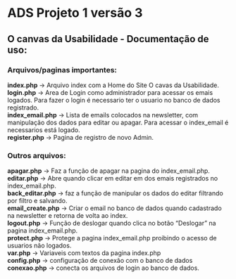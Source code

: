 # ADS Projeto 1 versão 3

## O canvas da Usabilidade - Documentação de uso:

<p class="has-line-data" data-line-start="10" data-line-end="15"><h3><strong>Arquivos/paginas importantes:</strong></h3>
<strong> index.php </strong> -&gt; Arquivo index com a Home do Site O cavas da Usabilidade.<br>
<strong>login.php</strong> -&gt; Area de Login como administrador para acessar os emais logados. Para fazer o login é necessario ter o usuario no banco de dados registrado.<br>
<strong>index_email.php</strong> -&gt; Lista de emails colocados na newsletter, com manipulação dos dados para editar ou apagar. Para acessar o index_email é necessarios está logado.<br>
<strong>register.php</strong> -&gt; Pagina de registro de novo Admin.</p>

<p class="has-line-data" data-line-start="16" data-line-end="26"><h3><strong>Outros arquivos:</strong></h3>
<strong>apagar.php</strong> -&gt; Faz a função de apagar na pagina do index_email.php.<br>
<strong>editar.php</strong> -&gt; Abre quando clicar em editar em dos emais registrados no index_email.php.<br>
<strong>back_editar.php</strong> -&gt; faz a função de manipular os dados do editar filtrando por filtro e salvando.<br>
<strong>email_create.php</strong> -&gt; Criar o email no banco de dados quando cadastrado na newsletter e retorna de volta ao index.<br>
<strong>logout.php</strong> -&gt; Função de deslogar quando clica no botão “Deslogar” na pagina index_email.php.<br>
<strong>protect.php</strong> -&gt; Protege a pagina index_email.php proibindo o acesso de usuarios não logados.<br>
<strong>var.php</strong> -&gt; Variaveis com textos da pagina index.php<br>
<strong>config.php</strong> -&gt; configuração de conexão com o banco de dados<br>
<strong>conexao.php</strong> -&gt; conecta os arquivos de login ao banco de dados.</p>
